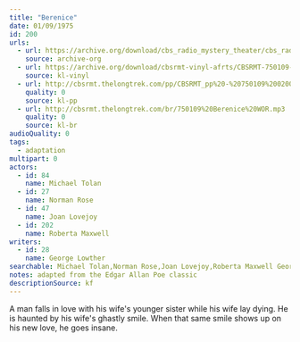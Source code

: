 ```yaml
---
title: "Berenice"
date: 01/09/1975
id: 200
urls: 
  - url: https://archive.org/download/cbs_radio_mystery_theater/cbs_radio_mystery_theater-0151-0200.zip/cbs_radio_mystery_theater-0151-0200%2Fcbsrmt_0200_berenice.mp3
    source: archive-org
  - url: https://archive.org/download/cbsrmt-vinyl-afrts/CBSRMT-750109-0200-Berenice_afrts.mp3
    source: kl-vinyl
  - url: http://cbsrmt.thelongtrek.com/pp/CBSRMT_pp%20-%20750109%200200%20Berenice.mp3
    quality: 0
    source: kl-pp
  - url: http://cbsrmt.thelongtrek.com/br/750109%20Berenice%20WOR.mp3
    quality: 0
    source: kl-br
audioQuality: 0
tags: 
  - adaptation
multipart: 0
actors:  
  - id: 84
    name: Michael Tolan  
  - id: 27
    name: Norman Rose  
  - id: 47
    name: Joan Lovejoy  
  - id: 202
    name: Roberta Maxwell
writers:  
  - id: 28
    name: George Lowther
searchable: Michael Tolan,Norman Rose,Joan Lovejoy,Roberta Maxwell George Lowther
notes: adapted from the Edgar Allan Poe classic
descriptionSource: kf
---
```

A man falls in love with his wife's younger sister while his wife lay dying. He is haunted by his wife's ghastly smile. When that same smile shows up on his new love, he goes insane.